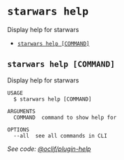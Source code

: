 `starwars help`
===============

Display help for starwars

* [`starwars help [COMMAND]`](#starwars-help-command)

## `starwars help [COMMAND]`

Display help for starwars

```
USAGE
  $ starwars help [COMMAND]

ARGUMENTS
  COMMAND  command to show help for

OPTIONS
  --all  see all commands in CLI
```

_See code: [@oclif/plugin-help](https://github.com/oclif/plugin-help/blob/v2.2.1/src/commands/help.ts)_
